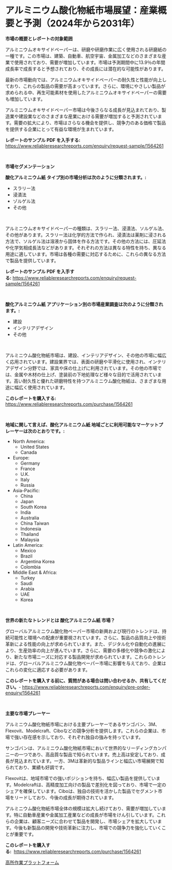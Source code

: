 <p><h1>アルミニウム酸化物紙市場展望：産業概要と予測（2024年から2031年）</h1></p><p><strong>市場の概要とレポートの対象範囲</strong></p>
<p><p>アルミニウムオキサイドペーパーは、研磨や研磨作業に広く使用される研磨紙の一種です。この市場は、建築、自動車、航空宇宙、金属加工などのさまざまな産業で使用されており、需要が増加しています。市場は予測期間中に13.9％の年間成長率で成長すると予想されており、その成長には潜在的な可能性があります。</p><p>最新の市場動向では、アルミニウムオキサイドペーパーの耐久性と性能が向上しており、これらの製品の需要が高まっています。さらに、環境にやさしい製品が求められる中、再生可能素材を使用したアルミニウムオキサイドペーパーの需要も増加しています。</p><p>アルミニウムオキサイドペーパー市場は今後さらなる成長が見込まれており、製造業や建設業などのさまざまな産業における需要が増加すると予測されています。需要の拡大により、市場はさらなる機会を提供し、競争力のある価格で製品を提供する企業にとって有益な環境が生まれています。</p></p>
<p><strong>レポートのサンプル PDF を入手する:</strong> <a href="https://www.reliableresearchreports.com/enquiry/request-sample/1564261">https://www.reliableresearchreports.com/enquiry/request-sample/1564261</a></p>
<p>&nbsp;</p>
<p><strong>市場セグメンテーション</strong></p>
<p><strong>酸化アルミニウム紙 タイプ別の市場分析は次のように分類されます。:</strong></p>
<p><ul><li>スラリー法</li><li>浸漬法</li><li>ゾルゲル法</li><li>その他</li></ul></p>
<p>&nbsp;</p>
<p><p>アルミニウムオキサイドペーパーの種類は、スラリー法、浸漬法、ソルゲル法、その他があります。スラリー法は化学的方法で作られ、浸漬法は薬剤に浸される方法で、ソルゲル法は溶液から固体を作る方法です。その他の方法には、圧延法や化学気相成長法などがあります。それぞれの方法は異なる特性を持ち、異なる用途に適しています。市場は各種の需要に対応するために、これらの異なる方法で製品を提供しています。</p></p>
<p><strong>レポートのサンプル PDF を入手する:</strong>&nbsp;<a href="https://www.reliableresearchreports.com/enquiry/request-sample/1564261">https://www.reliableresearchreports.com/enquiry/request-sample/1564261</a></p>
<p>&nbsp;</p>
<p><strong> 酸化アルミニウム紙 アプリケーション別の市場産業調査は次のように分類されます。:</strong></p>
<p><ul><li>建設</li><li>インテリアデザイン</li><li>その他</li></ul></p>
<p>&nbsp;</p>
<p><p>アルミニウム酸化物紙市場は、建設、インテリアデザイン、その他の市場に幅広く応用されています。建設業界では、表面の研磨や平滑化に使用され、インテリアデザイン分野では、家具や床の仕上げに利用されています。その他の市場では、金属や木材の仕上げ、塗装前の下地処理など様々な目的で活用されています。高い耐久性と優れた研磨特性を持つアルミニウム酸化物紙は、さまざまな用途に幅広く使用されています。</p></p>
<p><strong>このレポートを購入する:</strong>&nbsp; <a href="https://www.reliableresearchreports.com/purchase/1564261">https://www.reliableresearchreports.com/purchase/1564261</a></p>
<p>&nbsp;</p>
<p><strong>地域に関して言えば、酸化アルミニウム紙 地域ごとに利用可能なマーケットプレーヤーは次のとおりです。:</strong></p>
<p><ul>
    <li>
        North America:
        <ul>
            <li>United States</li>
            <li>Canada</li>
        </ul>
    </li>
    <li>
        Europe:
        <ul>
            <li>Germany</li>
            <li>France</li>
            <li>U.K.</li>
            <li>Italy</li>
            <li>Russia</li>
        </ul>
    </li>
    <li>
        Asia-Pacific:
        <ul>
            <li>China</li>
            <li>Japan</li>
            <li>South Korea</li>
            <li>India</li>
            <li>Australia</li>
            <li>China Taiwan</li>
            <li>Indonesia</li>
            <li>Thailand</li>
            <li>Malaysia</li>
        </ul>
    </li>
    <li>
        Latin America:
        <ul>
            <li>Mexico</li>
            <li>Brazil</li>
            <li>Argentina Korea</li>
            <li>Colombia</li>
        </ul>
    </li>
    <li>
        Middle East & Africa:
        <ul>
            <li>Turkey</li>
            <li>Saudi</li>
            <li>Arabia</li>
            <li>UAE</li>
            <li>Korea</li>
        </ul>
    </li>
    </ul></p>
<p>&nbsp;</p>
<p><strong>世界の新たなトレンドとは 酸化アルミニウム紙 市場？</strong></p>
<p><p>グローバルアルミニウム酸化物ペーパー市場の新興および現行のトレンドは、持続可能性と環境への配慮が重要視されています。さらに、製品の品質向上や技術革新による性能の向上が求められています。また、デジタル化や自動化の進展により、生産効率の向上が進んでいます。さらに、需要の多様化や競争の激化により、新たな市場ニーズに対応する製品開発が求められています。これらのトレンドは、グローバルアルミニウム酸化物ペーパー市場に影響を与えており、企業はこれらの変化に適応する必要があります。</p></p>
<p><strong>このレポートを購入する前に、質問がある場合は問い合わせるか、共有してください。</strong>- <a href="https://www.reliableresearchreports.com/enquiry/pre-order-enquiry/1564261">https://www.reliableresearchreports.com/enquiry/pre-order-enquiry/1564261</a></p>
<p>&nbsp;</p>
<p><strong>主要な市場プレーヤー</strong></p>
<p><p>アルミニウム酸化物紙市場における主要プレーヤーであるサンゴバン、3M、Flexovit、Modelcraft、Ciboなどの競争分析を提供します。これらの企業は、市場で強い存在感を示しており、それぞれ独自の強みを持っています。</p><p>サンゴバンは、アルミニウム酸化物紙市場において世界的なリーディングカンパニーの一つであり、高品質な製品で知られています。売上高は安定しており、成長が見込まれています。一方、3Mは革新的な製品ラインと幅広い市場展開で知られており、業績も好調です。</p><p>Flexovitは、地域市場での強いポジションを持ち、幅広い製品を提供しています。Modelcraftは、高精度加工向けの製品で差別化を図っており、市場で一定のシェアを確保しています。Ciboは、独自の技術を活かした製品でセグメント市場をリードしており、今後の成長が期待されています。</p><p>アルミニウム酸化物紙市場全体の規模は拡大し続けており、需要が増加しています。特に自動車産業や金属加工産業などの成長が市場をけん引しています。これらの企業は、顧客ニーズに合わせて製品を開発し、市場シェアを拡大しています。今後も新製品の開発や技術革新に注力し、市場での競争力を強化していくことが重要です。</p></p>
<p><strong>このレポートを購入する:</strong>&nbsp;&nbsp;<a href="https://www.reliableresearchreports.com/purchase/1564261">https://www.reliableresearchreports.com/purchase/1564261</a></p>
<p><p><a href="https://github.com/zoetazuur/Market-Research-Report-List-1/blob/main/52673536370.md">高所作業プラットフォーム</a></p></p>